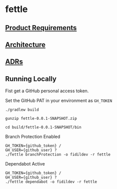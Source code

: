 # fettle

## [Product Requirements](./doc/prd.md)
## [Architecture](./doc/architecture.md)
## [ADRs](https://fidildev.github.io/fettle/doc/adr/index.html)

## Running Locally

Fist get a GitHub personal access token.

Set the GitHub PAT in your environment as `GH_TOKEN`

```shell
./gradlew build
```

```shell
gunzip fettle-0.0.1-SNAPSHOT.zip
```

```shell
cd build/fettle-0.0.1-SNAPSHOT/bin
```

Branch Protection Enabled
```shell
GH_TOKEN={github_token} /
GH_USER={github_user} ?
./fettle branchProtection -o fidildev -r fettle
```

Dependabot Active
```shell
GH_TOKEN={github_token} /
GH_USER={github_user} ?
./fettle dependabot -o fidildev -r fettle
```